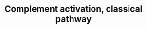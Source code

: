 ---
annotations:
- type: Pathway Ontology
  value: classical complement pathway
- type: Pathway Ontology
  value: regulatory pathway
authors:
- MaintBot
- Ariutta
- Eweitz
description: ''
last-edited: 2021-05-24
organisms:
- Canis familiaris
redirect_from:
- /index.php/Pathway:WP1095
- /instance/WP1095
schema-jsonld:
- '@context': https://schema.org/
  '@id': https://wikipathways.github.io/pathways/WP1095.html
  '@type': Dataset
  creator:
    '@type': Organization
    name: WikiPathways
  description: ''
  keywords:
  - C1S
  - H2O
  - CD55
  - C1QA
  - MASP1
  - C2
  - C1R
  - C3
  - C8A
  - C9
  - C8B
  - C4A
  - C1QB
  - C4B
  - C6
  - C1QC
  - C5
  - C7
  license: CC0
  name: Complement activation, classical pathway
seo: CreativeWork
title: Complement activation, classical pathway
wpid: WP1095
---